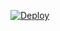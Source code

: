 [![Deploy](https://github.com/Om-Mishra7/projectrexa-accounts/actions/workflows/main.yml/badge.svg)](https://github.com/Om-Mishra7/projectrexa-accounts/actions/workflows/main.yml)

